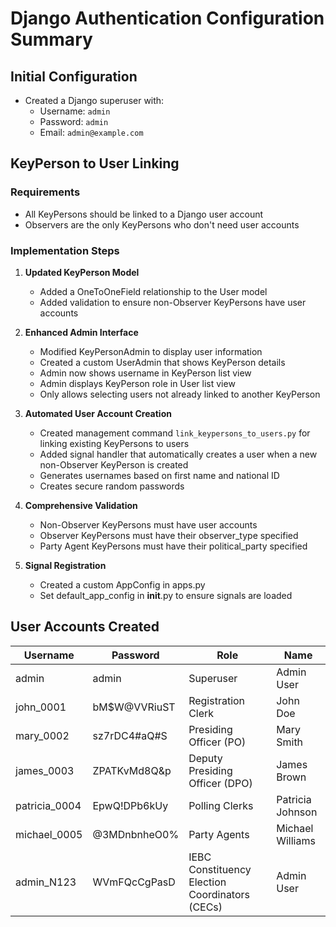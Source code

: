 # Django Authentication Configuration Summary

## Initial Configuration

- Created a Django superuser with:
  - Username: `admin`
  - Password: `admin`
  - Email: `admin@example.com`

## KeyPerson to User Linking

### Requirements
- All KeyPersons should be linked to a Django user account
- Observers are the only KeyPersons who don't need user accounts

### Implementation Steps

1. **Updated KeyPerson Model**
   - Added a OneToOneField relationship to the User model
   - Added validation to ensure non-Observer KeyPersons have user accounts

2. **Enhanced Admin Interface**
   - Modified KeyPersonAdmin to display user information
   - Created a custom UserAdmin that shows KeyPerson details
   - Admin now shows username in KeyPerson list view
   - Admin displays KeyPerson role in User list view
   - Only allows selecting users not already linked to another KeyPerson

3. **Automated User Account Creation**
   - Created management command `link_keypersons_to_users.py` for linking existing KeyPersons to users
   - Added signal handler that automatically creates a user when a new non-Observer KeyPerson is created
   - Generates usernames based on first name and national ID
   - Creates secure random passwords

4. **Comprehensive Validation**
   - Non-Observer KeyPersons must have user accounts
   - Observer KeyPersons must have their observer_type specified
   - Party Agent KeyPersons must have their political_party specified

5. **Signal Registration**
   - Created a custom AppConfig in apps.py
   - Set default_app_config in __init__.py to ensure signals are loaded

## User Accounts Created

| Username | Password | Role | Name |
|----------|----------|------|------|
| admin | admin | Superuser | Admin User |
| john_0001 | bM$W@VVRiuST | Registration Clerk | John Doe |
| mary_0002 | sz7rDC4#aQ#S | Presiding Officer (PO) | Mary Smith |
| james_0003 | ZPATKvMd8Q&p | Deputy Presiding Officer (DPO) | James Brown |
| patricia_0004 | EpwQ!DPb6kUy | Polling Clerks | Patricia Johnson |
| michael_0005 | @3MDnbnheO0% | Party Agents | Michael Williams |
| admin_N123 | WVmFQcCgPasD | IEBC Constituency Election Coordinators (CECs) | Admin User |